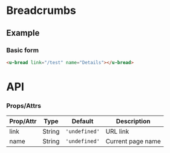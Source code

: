 # Breadcrumbs

## Example
### Basic form

``` html
<u-bread link="/test" name="Details"></u-bread>
```

# API
### Props/Attrs

| Prop/Attr | Type | Default | Description |
| --------- | ---- | ------- | ----------- |
| link | String | `'undefined'` | URL link |
| name | String | `'undefined'` | Current page name |
